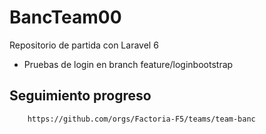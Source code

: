 # BancTeam00
 Repositorio de partida con Laravel 6
- Pruebas de login en branch feature/loginbootstrap
## Seguimiento progreso
        https://github.com/orgs/Factoria-F5/teams/team-banc
